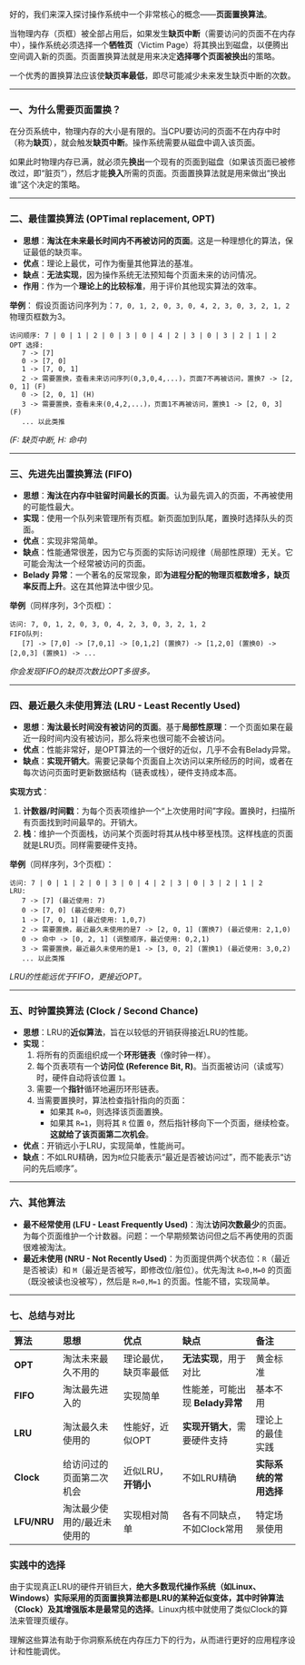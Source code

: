好的，我们来深入探讨操作系统中一个非常核心的概念——**页面置换算法**。

当物理内存（页框）被全部占用后，如果发生**缺页中断**（需要访问的页面不在内存中），操作系统必须选择一个**牺牲页**（Victim Page）将其换出到磁盘，以便腾出空间调入新的页面。页面置换算法就是用来决定**选择哪个页面被换出**的策略。

一个优秀的置换算法应该使**缺页率最低**，即尽可能减少未来发生缺页中断的次数。

---

### 一、为什么需要页面置换？

在分页系统中，物理内存的大小是有限的。当CPU要访问的页面不在内存中时（称为**缺页**），就会触发**缺页中断**。操作系统需要从磁盘中调入该页面。

如果此时物理内存已满，就必须先**换出**一个现有的页面到磁盘（如果该页面已被修改过，即“脏页”），然后才能**换入**所需的页面。页面置换算法就是用来做出“换出谁”这个决定的策略。

---

### 二、最佳置换算法 (OPTimal replacement, OPT)

*   **思想**：**淘汰在未来最长时间内不再被访问的页面**。这是一种理想化的算法，保证最低的缺页率。
*   **优点**：理论上最优，可作为衡量其他算法的基准。
*   **缺点**：**无法实现**，因为操作系统无法预知每个页面未来的访问情况。
*   **作用**：作为一个**理论上的比较标准**，用于评价其他现实算法的效率。

**举例**：
假设页面访问序列为：`7, 0, 1, 2, 0, 3, 0, 4, 2, 3, 0, 3, 2, 1, 2`
物理页框数为3。
```
访问顺序: 7 | 0 | 1 | 2 | 0 | 3 | 0 | 4 | 2 | 3 | 0 | 3 | 2 | 1 | 2
OPT 选择: 
   7 -> [7]
   0 -> [7, 0]
   1 -> [7, 0, 1] 
   2 -> 需要置换，查看未来访问序列(0,3,0,4,...)，页面7不再被访问，置换7 -> [2, 0, 1] (F)
   0 -> [2, 0, 1] (H)
   3 -> 需要置换，查看未来(0,4,2,...)，页面1不再被访问，置换1 -> [2, 0, 3] (F)
   ... 以此类推
```
*(F: 缺页中断, H: 命中)*

---

### 三、先进先出置换算法 (FIFO)

*   **思想**：**淘汰在内存中驻留时间最长的页面**。认为最先调入的页面，不再被使用的可能性最大。
*   **实现**：使用一个队列来管理所有页框。新页面加到队尾，置换时选择队头的页面。
*   **优点**：实现非常简单。
*   **缺点**：性能通常很差，因为它与页面的实际访问规律（局部性原理）无关。它可能会淘汰一个经常被访问的页面。
*   **Belady 异常**：一个著名的反常现象，即**为进程分配的物理页框数增多，缺页率反而上升**。这在其他算法中很少见。

**举例**（同样序列，3个页框）：
```
访问: 7, 0, 1, 2, 0, 3, 0, 4, 2, 3, 0, 3, 2, 1, 2
FIFO队列: 
   [7] -> [7,0] -> [7,0,1] -> [0,1,2] (置换7) -> [1,2,0] (置换0) -> [2,0,3] (置换1) -> ...
```
*你会发现FIFO的缺页次数比OPT多很多。*

---

### 四、最近最久未使用算法 (LRU - Least Recently Used)

*   **思想**：**淘汰最长时间没有被访问的页面**。基于**局部性原理**：一个页面如果在最近一段时间内没有被访问，那么将来也很可能不会被访问。
*   **优点**：性能非常好，是OPT算法的一个很好的近似，几乎不会有Belady异常。
*   **缺点**：**实现开销大**。需要记录每个页面自上次访问以来所经历的时间，或者在每次访问页面时更新数据结构（链表或栈），硬件支持成本高。

**实现方式**：
1.  **计数器/时间戳**：为每个页表项维护一个“上次使用时间”字段。置换时，扫描所有页面找到时间最早的。开销大。
2.  **栈**：维护一个页面栈，访问某个页面时将其从栈中移至栈顶。这样栈底的页面就是LRU页。同样需要硬件支持。

**举例**（同样序列，3个页框）：
```
访问: 7 | 0 | 1 | 2 | 0 | 3 | 0 | 4 | 2 | 3 | 0 | 3 | 2 | 1 | 2
LRU:
   7 -> [7] (最近使用: 7)
   0 -> [7, 0] (最近使用: 0,7)
   1 -> [7, 0, 1] (最近使用: 1,0,7)
   2 -> 需要置换，最近最久未使用的是7 -> [2, 0, 1] (置换7) (最近使用: 2,1,0)
   0 -> 命中 -> [0, 2, 1] (调整顺序，最近使用: 0,2,1)
   3 -> 需要置换，最近最久未使用的是1 -> [3, 0, 2] (置换1) (最近使用: 3,0,2)
   ... 以此类推
```
*LRU的性能远优于FIFO，更接近OPT。*

---

### 五、时钟置换算法 (Clock / Second Chance)

*   **思想**：LRU的**近似算法**，旨在以较低的开销获得接近LRU的性能。
*   **实现**：
    1.  将所有的页面组织成一个**环形链表**（像时钟一样）。
    2.  每个页表项有一个**访问位 (Reference Bit, R)**。当页面被访问（读或写）时，硬件自动将该位置 `1`。
    3.  需要一个**指针**循环地遍历环形链表。
    4.  当需要置换时，算法检查指针指向的页面：
        *   如果其 `R=0`，则选择该页面置换。
        *   如果其 `R=1`，则将其 `R` 位置 `0`，然后指针移向下一个页面，继续检查。**这就给了该页面第二次机会**。
*   **优点**：开销远小于LRU，实现简单，性能尚可。
*   **缺点**：不如LRU精确，因为`R`位只能表示“最近是否被访问过”，而不能表示“访问的先后顺序”。

---

### 六、其他算法

*   **最不经常使用 (LFU - Least Frequently Used)**：淘汰**访问次数最少**的页面。为每个页面维护一个计数器。问题：一个早期频繁访问但之后不再使用的页面很难被淘汰。
*   **最近未使用 (NRU - Not Recently Used)**：为页面提供两个状态位：`R`（最近是否被读）和 `M`（最近是否被写，即修改位/脏位）。优先淘汰 `R=0,M=0` 的页面（既没被读也没被写），然后是 `R=0,M=1` 的页面。性能不错，实现简单。

---

### 七、总结与对比

| 算法 | 思想 | 优点 | 缺点 | 备注 |
| :--- | :--- | :--- | :--- | :--- |
| **OPT** | 淘汰未来最久不用的 | 理论最优，缺页率最低 | **无法实现**，用于对比 | 黄金标准 |
| **FIFO** | 淘汰最先进入的 | 实现简单 | 性能差，可能出现 **Belady异常** | 基本不用 |
| **LRU** | 淘汰最久未使用的 | 性能好，近似OPT | **实现开销大**，需要硬件支持 | 理论上的最佳实践 |
| **Clock** | 给访问过的页面第二次机会 | 近似LRU，**开销小** | 不如LRU精确 | **实际系统的常用选择** |
| **LFU/NRU** | 淘汰最少使用的/最近未使用的 | 实现相对简单 | 各有不同缺点，不如Clock常用 | 特定场景使用 |

### 实践中的选择

由于实现真正LRU的硬件开销巨大，**绝大多数现代操作系统（如Linux、Windows）实际采用的页面置换算法都是LRU的某种近似变体，其中时钟算法（Clock）及其增强版本是最常见的选择**。Linux内核中就使用了类似Clock的算法来管理页缓存。

理解这些算法有助于你洞察系统在内存压力下的行为，从而进行更好的应用程序设计和性能调优。
